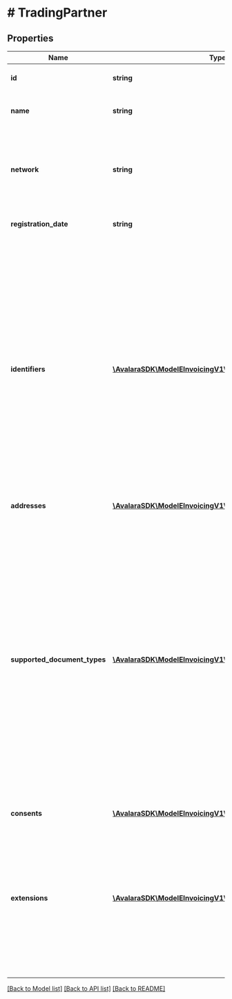 # # TradingPartner

## Properties

Name | Type | Description | Notes
------------ | ------------- | ------------- | -------------
**id** | **string** | Avalara unique ID of the participant in the directory. | [optional] [readonly]
**name** | **string** | Name of the participant (typically, the name of the business entity). |
**network** | **string** | The network where the participant is present. When creating or updating a trading partner, the value provided for the attribute &#39;network&#39; will be ignored. | [optional] [readonly]
**registration_date** | **string** | Registration date of the participant if available. | [optional]
**identifiers** | [**\AvalaraSDK\ModelEInvoicingV1\Identifier[]**](Identifier.md) | A list of identifiers associated with the trading partner. Each identifier should consistently include the fields name, and value to maintain clarity and ensure consistent structure across entries. When creating or updating a trading partner, the attribute &#39;name&#39; must be agreed upon with Avalara to ensure consistency. Failing to adhere to the agreed values will result in a validation error. Further, when creating or updating a trading partner, the value provided for the attribute &#39;displayName&#39; will be ignored and instead retrieved from the standard set of display names maintained. |
**addresses** | [**\AvalaraSDK\ModelEInvoicingV1\Address[]**](Address.md) |  |
**supported_document_types** | [**\AvalaraSDK\ModelEInvoicingV1\SupportedDocumentTypes[]**](SupportedDocumentTypes.md) | A list of document types supported by the trading partner for exchange. Each document type identifier value must match the standard list maintained by Avalara, which includes Peppol and other public network document type identifier schemes and values, as well as any approved partner-specific identifiers. The &#39;value&#39; field must exactly match an entry from the provided document identifier list. Any attempt to submit unsupported document types will result in a validation error. Further, when creating or updating a trading partner, the value provided for the attributes &#39;name&#39; and &#39;supportedByAvalara&#39; will be ignored. |
**consents** | [**\AvalaraSDK\ModelEInvoicingV1\Consents**](Consents.md) |  | [optional]
**extensions** | [**\AvalaraSDK\ModelEInvoicingV1\Extension[]**](Extension.md) | Optional array used to carry additional metadata or configuration values that may be required by specific networks. When creating or updating a trading partner, the keys provided in the &#39;extensions&#39; attribute must be selected from a predefined list of supported extensions. Using any unsupported keys will result in a validation error. | [optional]

[[Back to Model list]](../../../README.md#models) [[Back to API list]](../../../README.md#endpoints) [[Back to README]](../../../README.md)
